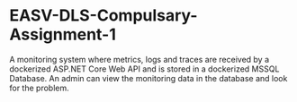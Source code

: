 # EASV-DLS-Compulsary-Assignment-1
A monitoring system where metrics, logs and traces are received by a dockerized ASP.NET Core Web API and is stored in a dockerized MSSQL Database. An admin can view the monitoring data in the database and look for the problem.
